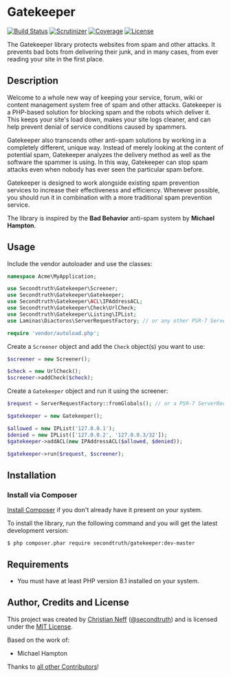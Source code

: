 # Gatekeeper

[![Build Status](https://img.shields.io/travis/secondtruth/gatekeeper.svg)](https://travis-ci.org/secondtruth/gatekeeper)
[![Scrutinizer](http://img.shields.io/scrutinizer/g/secondtruth/gatekeeper.svg)](https://scrutinizer-ci.com/g/secondtruth/gatekeeper)
[![Coverage](http://img.shields.io/scrutinizer/coverage/g/secondtruth/gatekeeper.svg)](https://scrutinizer-ci.com/g/secondtruth/gatekeeper)
[![License](http://img.shields.io/packagist/l/secondtruth/gatekeeper.svg)](https://packagist.org/packages/secondtruth/gatekeeper)

The Gatekeeper library protects websites from spam and other attacks. It prevents bad bots from delivering their junk, and in many cases,
from ever reading your site in the first place.


## Description

Welcome to a whole new way of keeping your service, forum, wiki or content management system free of spam and other attacks.
Gatekeeper is a PHP-based solution for blocking spam and the robots which deliver it. This keeps your site's load down,
makes your site logs cleaner, and can help prevent denial of service conditions caused by spammers.

Gatekeeper also transcends other anti-spam solutions by working in a completely different, unique way. Instead of merely
looking at the content of potential spam, Gatekeeper analyzes the delivery method as well as the software the spammer
is using. In this way, Gatekeeper can stop spam attacks even when nobody has ever seen the particular spam before.

Gatekeeper is designed to work alongside existing spam prevention services to increase their effectiveness and efficiency.
Whenever possible, you should run it in combination with a more traditional spam prevention service.

The library is inspired by the **Bad Behavior** anti-spam system by **Michael Hampton**.


## Usage

Include the vendor autoloader and use the classes:

```php
namespace Acme\MyApplication;

use Secondtruth\Gatekeeper\Screener;
use Secondtruth\Gatekeeper\Gatekeeper;
use Secondtruth\Gatekeeper\ACL\IPAddressACL;
use Secondtruth\Gatekeeper\Check\UrlCheck;
use Secondtruth\Gatekeeper\Listing\IPList;
use Laminas\Diactoros\ServerRequestFactory; // or any other PSR-7 ServerRequest factory

require 'vendor/autoload.php';
```

Create a `Screener` object and add the `Check` object(s) you want to use:

```php
$screener = new Screener();

$check = new UrlCheck();
$screener->addCheck($check);
```

Create a `Gatekeeper` object and run it using the screener:

```php
$request = ServerRequestFactory::fromGlobals(); // or a PSR-7 ServerRequest object you already have

$gatekeeper = new Gatekeeper();

$allowed = new IPList('127.0.0.1');
$denied = new IPList(['127.0.0.2', '127.0.0.3/32']);
$gatekeeper->addACL(new IPAddressACL($allowed, $denied));

$gatekeeper->run($request, $screener);
```


## Installation

### Install via Composer

[Install Composer](https://getcomposer.org/doc/00-intro.md#installation-linux-unix-osx) if you don't already have it present on your system.

To install the library, run the following command and you will get the latest development version:

    $ php composer.phar require secondtruth/gatekeeper:dev-master


## Requirements

* You must have at least PHP version 8.1 installed on your system.


## Author, Credits and License

This project was created by [Christian Neff](https://www.secondtruth.de) ([@secondtruth](https://github.com/secondtruth))
and is licensed under the [MIT License](LICENSE.md).

Based on the work of:

* Michael Hampton

Thanks to [all other Contributors](https://github.com/secondtruth/wumbo/graphs/contributors)!
